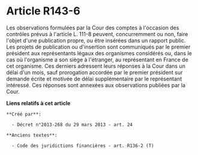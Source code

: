 # Article R143-6

Les observations formulées par la Cour des comptes à l'occasion des contrôles prévus à l'article L. 111-8 peuvent,
concurremment ou non, faire l'objet d'une publication propre, ou être insérées dans un rapport public. Les projets de
publication ou d'insertion sont communiqués par le premier président aux représentants légaux des organismes considérés ou,
dans le cas où l'organisme a son siège à l'étranger, au représentant en France de cet organisme. Ces derniers adressent leurs
réponses à la Cour dans un délai d'un mois, sauf prorogation accordée par le premier président sur demande écrite et motivée
de délai supplémentaire par le représentant intéressé. Ces réponses sont annexées aux observations publiées par la Cour.

**Liens relatifs à cet article**

	**Créé par**:

	  - Décret n°2013-268 du 29 mars 2013 - art. 24

	**Anciens textes**:

	  - Code des juridictions financières - art. R136-2 (T)

